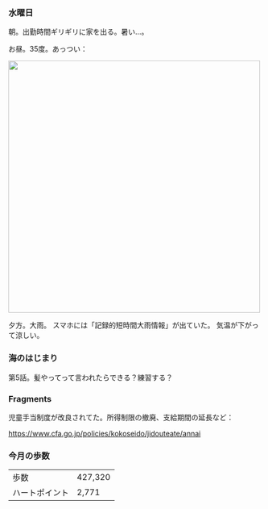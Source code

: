 ### 水曜日

朝。出勤時間ギリギリに家を出る。暑い...。

お昼。35度。あっつい：

<img src="https://i.imgur.com/Oe3uQ6s.jpg" width="500">

夕方。大雨。
スマホには「記録的短時間大雨情報」が出ていた。
気温が下がって涼しい。

### 海のはじまり

第5話。髪やってって言われたらできる？練習する？

### Fragments

児童手当制度が改良されてた。所得制限の撤廃、支給期間の延長など：

https://www.cfa.go.jp/policies/kokoseido/jidouteate/annai

### 今月の歩数

|||
|---|---|
|歩数|427,320|
|ハートポイント|2,771|
